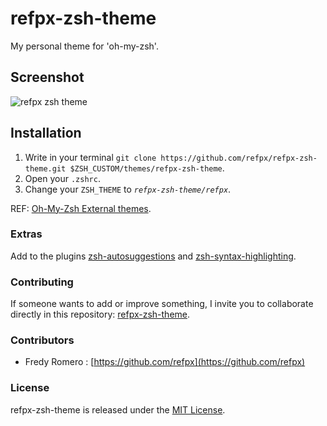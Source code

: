 # refpx-zsh-theme

My personal theme for 'oh-my-zsh'.

## Screenshot

![refpx zsh theme](https://raw.githubusercontent.com/refpx/refpx-zsh-theme/main/screenshot.png)

## Installation

1.  Write in your terminal `git clone https://github.com/refpx/refpx-zsh-theme.git $ZSH_CUSTOM/themes/refpx-zsh-theme`.
2.  Open your `.zshrc`.
3.  Change your `ZSH_THEME` to _`refpx-zsh-theme/refpx`_.

REF: [Oh-My-Zsh External themes](https://github.com/ohmyzsh/ohmyzsh/wiki/External-themes).

### Extras

Add to the plugins [zsh-autosuggestions](https://github.com/zsh-users/zsh-autosuggestions) and [zsh-syntax-highlighting](https://github.com/zsh-users/zsh-syntax-highlighting).

### Contributing

If someone wants to add or improve something, I invite you to collaborate directly in this repository: [refpx-zsh-theme](https://github.com/refpx/refpx-zsh-theme).

### Contributors

- Fredy Romero : [https://github.com/refpx](https://github.com/refpx)

### License

refpx-zsh-theme is released under the [MIT License](https://opensource.org/licenses/MIT).
